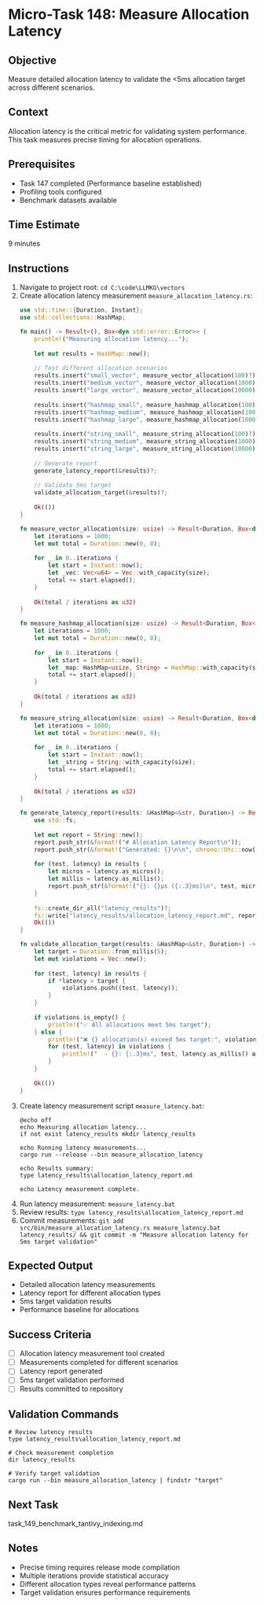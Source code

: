 # Micro-Task 148: Measure Allocation Latency

## Objective
Measure detailed allocation latency to validate the <5ms allocation target across different scenarios.

## Context
Allocation latency is the critical metric for validating system performance. This task measures precise timing for allocation operations.

## Prerequisites
- Task 147 completed (Performance baseline established)
- Profiling tools configured
- Benchmark datasets available

## Time Estimate
9 minutes

## Instructions
1. Navigate to project root: `cd C:\code\LLMKG\vectors`
2. Create allocation latency measurement `measure_allocation_latency.rs`:
   ```rust
   use std::time::{Duration, Instant};
   use std::collections::HashMap;
   
   fn main() -> Result<(), Box<dyn std::error::Error>> {
       println!("Measuring allocation latency...");
       
       let mut results = HashMap::new();
       
       // Test different allocation scenarios
       results.insert("small_vector", measure_vector_allocation(100)?);
       results.insert("medium_vector", measure_vector_allocation(1000)?);
       results.insert("large_vector", measure_vector_allocation(10000)?);
       
       results.insert("hashmap_small", measure_hashmap_allocation(100)?);
       results.insert("hashmap_medium", measure_hashmap_allocation(1000)?);
       results.insert("hashmap_large", measure_hashmap_allocation(10000)?);
       
       results.insert("string_small", measure_string_allocation(100)?);
       results.insert("string_medium", measure_string_allocation(1000)?);
       results.insert("string_large", measure_string_allocation(10000)?);
       
       // Generate report
       generate_latency_report(&results)?;
       
       // Validate 5ms target
       validate_allocation_target(&results)?;
       
       Ok(())
   }
   
   fn measure_vector_allocation(size: usize) -> Result<Duration, Box<dyn std::error::Error>> {
       let iterations = 1000;
       let mut total = Duration::new(0, 0);
       
       for _ in 0..iterations {
           let start = Instant::now();
           let _vec: Vec<u64> = Vec::with_capacity(size);
           total += start.elapsed();
       }
       
       Ok(total / iterations as u32)
   }
   
   fn measure_hashmap_allocation(size: usize) -> Result<Duration, Box<dyn std::error::Error>> {
       let iterations = 1000;
       let mut total = Duration::new(0, 0);
       
       for _ in 0..iterations {
           let start = Instant::now();
           let _map: HashMap<usize, String> = HashMap::with_capacity(size);
           total += start.elapsed();
       }
       
       Ok(total / iterations as u32)
   }
   
   fn measure_string_allocation(size: usize) -> Result<Duration, Box<dyn std::error::Error>> {
       let iterations = 1000;
       let mut total = Duration::new(0, 0);
       
       for _ in 0..iterations {
           let start = Instant::now();
           let _string = String::with_capacity(size);
           total += start.elapsed();
       }
       
       Ok(total / iterations as u32)
   }
   
   fn generate_latency_report(results: &HashMap<&str, Duration>) -> Result<(), Box<dyn std::error::Error>> {
       use std::fs;
       
       let mut report = String::new();
       report.push_str(&format!("# Allocation Latency Report\n"));
       report.push_str(&format!("Generated: {}\n\n", chrono::Utc::now()));
       
       for (test, latency) in results {
           let micros = latency.as_micros();
           let millis = latency.as_millis();
           report.push_str(&format!("{}: {}μs ({:.3}ms)\n", test, micros, millis as f64 / 1000.0));
       }
       
       fs::create_dir_all("latency_results")?;
       fs::write("latency_results/allocation_latency_report.md", report)?;
       Ok(())
   }
   
   fn validate_allocation_target(results: &HashMap<&str, Duration>) -> Result<(), Box<dyn std::error::Error>> {
       let target = Duration::from_millis(5);
       let mut violations = Vec::new();
       
       for (test, latency) in results {
           if *latency > target {
               violations.push((test, latency));
           }
       }
       
       if violations.is_empty() {
           println!("✅ All allocations meet 5ms target");
       } else {
           println!("❌ {} allocation(s) exceed 5ms target:", violations.len());
           for (test, latency) in violations {
               println!("  - {}: {:.3}ms", test, latency.as_millis() as f64 / 1000.0);
           }
       }
       
       Ok(())
   }
   ```
3. Create latency measurement script `measure_latency.bat`:
   ```batch
   @echo off
   echo Measuring allocation latency...
   if not exist latency_results mkdir latency_results
   
   echo Running latency measurements...
   cargo run --release --bin measure_allocation_latency
   
   echo Results summary:
   type latency_results\allocation_latency_report.md
   
   echo Latency measurement complete.
   ```
4. Run latency measurement: `measure_latency.bat`
5. Review results: `type latency_results\allocation_latency_report.md`
6. Commit measurements: `git add src/bin/measure_allocation_latency.rs measure_latency.bat latency_results/ && git commit -m "Measure allocation latency for 5ms target validation"`

## Expected Output
- Detailed allocation latency measurements
- Latency report for different allocation types
- 5ms target validation results
- Performance baseline for allocations

## Success Criteria
- [ ] Allocation latency measurement tool created
- [ ] Measurements completed for different scenarios
- [ ] Latency report generated
- [ ] 5ms target validation performed
- [ ] Results committed to repository

## Validation Commands
```batch
# Review latency results
type latency_results\allocation_latency_report.md

# Check measurement completion
dir latency_results

# Verify target validation
cargo run --bin measure_allocation_latency | findstr "target"
```

## Next Task
task_149_benchmark_tantivy_indexing.md

## Notes
- Precise timing requires release mode compilation
- Multiple iterations provide statistical accuracy
- Different allocation types reveal performance patterns
- Target validation ensures performance requirements